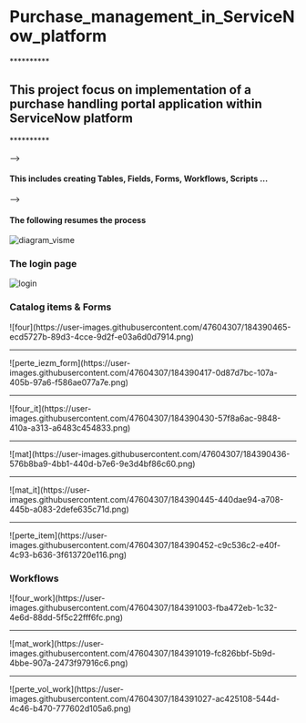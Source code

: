 # Purchase_management_in_ServiceNow_platform

 **********    <h2> This project focus on implementation of a purchase handling portal application within ServiceNow platform </h2>  **********  
 
 --> <h4> This includes creating Tables, Fields, Forms, Workflows, Scripts ... </h4>

 --> <h4> The following resumes the process </h4>
 
 ![diagram_visme](https://user-images.githubusercontent.com/47604307/184386398-4870da69-1a3a-4011-8b02-48ac6b3bd70e.png)
 
  <h3> The login page </h3>
 
 ![login](https://user-images.githubusercontent.com/47604307/184387393-0288ceef-1195-4dc2-ac26-a9c77c987935.png)
 
  <h3> Catalog items & Forms </h3>
 ![four](https://user-images.githubusercontent.com/47604307/184390465-ecd5727b-89d3-4cce-9d2f-e03a6d0d7914.png)
 <hr/>
 ![perte_iezm_form](https://user-images.githubusercontent.com/47604307/184390417-0d87d7bc-107a-405b-97a6-f586ae077a7e.png)
 <hr/>
![four_it](https://user-images.githubusercontent.com/47604307/184390430-57f8a6ac-9848-410a-a313-a6483c454833.png)
<hr/>
![mat](https://user-images.githubusercontent.com/47604307/184390436-576b8ba9-4bb1-440d-b7e6-9e3d4bf86c60.png)
<hr/>
![mat_it](https://user-images.githubusercontent.com/47604307/184390445-440dae94-a708-445b-a083-2defe635c71d.png)
<hr/>
![perte_item](https://user-images.githubusercontent.com/47604307/184390452-c9c536c2-e40f-4c93-b636-3f613720e116.png)

 
  <h3> Workflows </h3>
 ![four_work](https://user-images.githubusercontent.com/47604307/184391003-fba472eb-1c32-4e6d-88dd-5f5c22fff6fc.png)
<hr/>
![mat_work](https://user-images.githubusercontent.com/47604307/184391019-fc826bbf-5b9d-4bbe-907a-2473f97916c6.png)
<hr/>
![perte_vol_work](https://user-images.githubusercontent.com/47604307/184391027-ac425108-544d-4c46-b470-777602d105a6.png)



